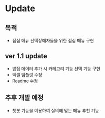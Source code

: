# Update

## 목적
- 점심 메뉴 선택장애자들을 위한 점심 메뉴 구현

## ver 1.1 update
- 밥집 데이터 추가 시 카테고리 기능 선택 기능 구현
- 엑셀 템플릿 수정
- Readme 수정

## 추후 개발 예정
- 챗봇 기능을 이용하여 질의에 맞는 메뉴 추천 기능
